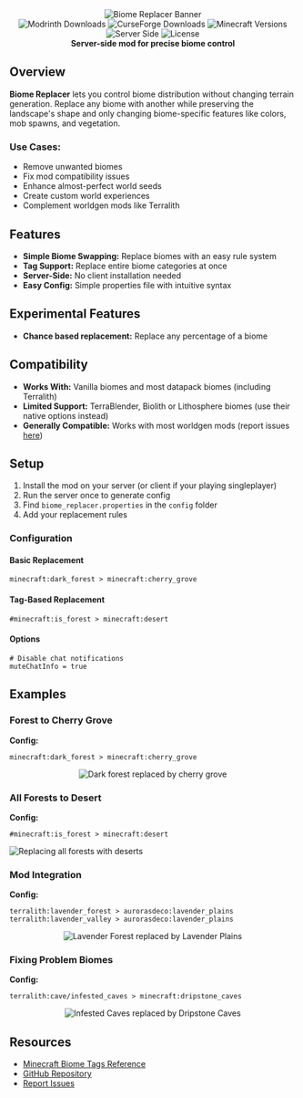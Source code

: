 <div align="center">
  <img src="https://cdn.modrinth.com/data/cached_images/49140522c0371f3ef71e14ad161300767b1fbc80_0.webp" alt="Biome Replacer Banner">
</div>

<div align="center">
  <img src="https://img.shields.io/modrinth/dt/biome-replacer-neoforge?style=flat&logo=modrinth&logoColor=%2300AF5C&label=Modrinth&color=%2300AF5C&link=https%3A%2F%2Fmodrinth.com%2Fmod%2Fbiome-replacer-neoforge" alt="Modrinth Downloads">
  <img src="https://img.shields.io/curseforge/dt/1078423?style=flat&logo=CurseForge&logoColor=%23F16436&label=CurseForge&color=%23F16436&link=https%3A%2F%2Fwww.curseforge.com%2Fminecraft%2Fmc-mods%2Fbiome-replacer-neoforge" alt="CurseForge Downloads">
  <img src="https://img.shields.io/badge/MC-1.19+-green?style=flat&logo=minecraft&logoColor=white" alt="Minecraft Versions">
  <img src="https://img.shields.io/badge/Side-Server-orange?style=flat" alt="Server Side">
  <img src="https://img.shields.io/github/license/WerDei/Biome-Replacer?style=flat&color=purple" alt="License">
</div>

<div align="center">
  <strong>Server-side mod for precise biome control</strong>
</div>

## Overview

**Biome Replacer** lets you control biome distribution without changing terrain generation. Replace any biome with another while preserving the landscape's shape and only changing biome-specific features like colors, mob spawns, and vegetation.

### Use Cases:

* Remove unwanted biomes
* Fix mod compatibility issues
* Enhance almost-perfect world seeds
* Create custom world experiences
* Complement worldgen mods like Terralith

## Features

* **Simple Biome Swapping:** Replace biomes with an easy rule system
* **Tag Support:** Replace entire biome categories at once
* **Server-Side:** No client installation needed
* **Easy Config:** Simple properties file with intuitive syntax

## Experimental Features
* **Chance based replacement:** Replace any percentage of a biome


## Compatibility

* **Works With:** Vanilla biomes and most datapack biomes (including Terralith)
* **Limited Support:** TerraBlender, Biolith or Lithosphere biomes (use their native options instead)
* **Generally Compatible:** Works with most worldgen mods (report issues [here](https://github.com/WerDei/Biome-Replacer/issues))

## Setup

1. Install the mod on your server (or client if your playing singleplayer)
2. Run the server once to generate config
3. Find `biome_replacer.properties` in the `config` folder
4. Add your replacement rules

### Configuration

#### Basic Replacement

```
minecraft:dark_forest > minecraft:cherry_grove
```

#### Tag-Based Replacement

```
#minecraft:is_forest > minecraft:desert
```

#### Options

```
# Disable chat notifications
muteChatInfo = true
```

## Examples

### Forest to Cherry Grove

**Config:**
```
minecraft:dark_forest > minecraft:cherry_grove
```

<div align="center">
  <img src="https://raw.githubusercontent.com/WerDei/Biome-Replacer/master/readme-files/example-1.png" alt="Dark forest replaced by cherry grove">
</div>

### All Forests to Desert

**Config:**
```
#minecraft:is_forest > minecraft:desert
```
![Replacing all forests with deserts](https://cdn.modrinth.com/data/cached_images/03a6cb91021fd0a49b3c0be323c7427b097027fe_0.webp)


### Mod Integration

**Config:**
```
terralith:lavender_forest > aurorasdeco:lavender_plains
terralith:lavender_valley > aurorasdeco:lavender_plains
```

<div align="center">
  <img src="https://raw.githubusercontent.com/WerDei/Biome-Replacer/master/readme-files/example-2.png" alt="Lavender Forest replaced by Lavender Plains">
</div>

### Fixing Problem Biomes

**Config:**
```
terralith:cave/infested_caves > minecraft:dripstone_caves
```

<div align="center">
  <img src="https://raw.githubusercontent.com/WerDei/Biome-Replacer/master/readme-files/example-4.png" alt="Infested Caves replaced by Dripstone Caves">
</div>

## Resources

* [Minecraft Biome Tags Reference](https://mcreator.net/wiki/minecraft-biome-tags-list)
* [GitHub Repository](https://github.com/LegendarySpy/Biome-Replacer-Neoforge)
* [Report Issues](https://github.com/LegendarySpy/Biome-Replacer-Neoforge/issues)